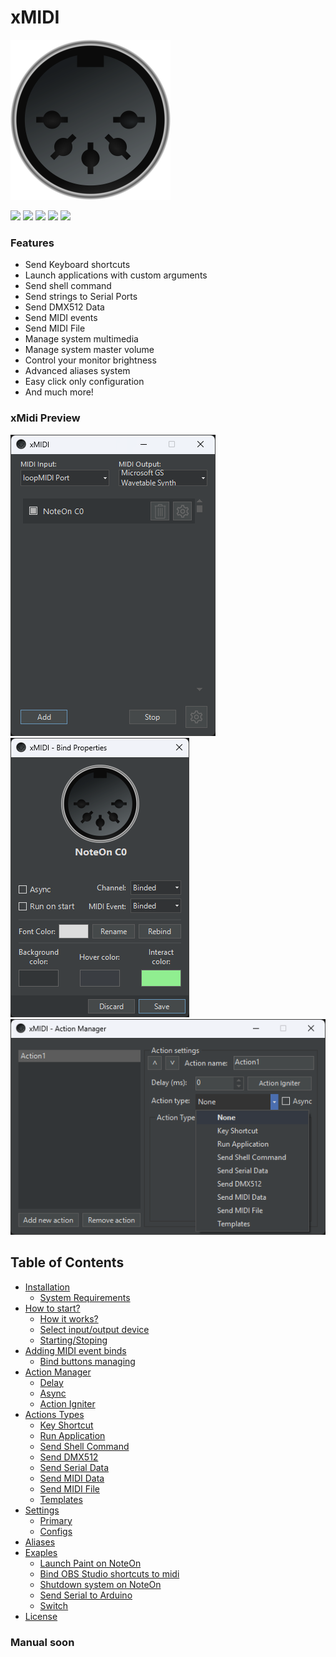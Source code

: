# **xMIDI**

<img src="https://github.com/mordolpl/xMIDI/blob/master/xMidi/Resources/xMidi.png" width="256"/><br/>

![](https://img.shields.io/github/stars/mordolpl/xMIDI?style=flat-square) ![](https://img.shields.io/github/downloads/mordolpl/xMIDI/total?style=flat-square) ![](https://img.shields.io/github/v/tag/mordolpl/xMIDI?style=flat-square) ![](https://img.shields.io/github/v/release/mordolpl/xMIDI?color=green&style=flat-square) ![](https://img.shields.io/github/issues/mordolpl/xMIDI?color=yellow&style=flat-square)

### Features

- Send Keyboard shortcuts
- Launch applications with custom arguments
- Send shell command
- Send strings to Serial Ports
- Send DMX512 Data
- Send MIDI events
- Send MIDI File
- Manage system multimedia
- Manage system master volume
- Control your monitor brightness
- Advanced aliases system
- Easy click only configuration
- And much more!

### xMidi Preview

<img src="https://github.com/mordolpl/xMIDI/blob/master/img/MainFormContent.png">
<img src="https://github.com/mordolpl/xMIDI/blob/master/img/BindPropartiesForm.png"/>
<img src="https://github.com/mordolpl/xMIDI/blob/master/img/ActionManagerList.png"/>

## Table of Contents

- [ Installation ](#instalation)
    + [ System Requirements ](#system-requirements)
- [ How to start? ](#how-to-start)
    + [ How it works? ](#how-it-works)
    + [ Select input/output device ](#select-inputoutput-device)
    + [ Starting/Stoping ](#startingstoping)
- [ Adding MIDI event binds ](#adding-midi-event-binds)
    + [ Bind buttons managing ](#bind-buttons-managing)
- [ Action Manager ](#action-manager)
    + [ Delay ](#delay)
    + [ Async ](#async)
    + [ Action Igniter ](#action-igniter)
- [ Actions Types ](#action-types)
    + [ Key Shortcut ](#key)
    + [ Run Application ](#run)
    + [ Send Shell Command ](#shell)
    + [ Send DMX512 ](#dmx512)
    + [ Send Serial Data ](#serial)
    + [ Send MIDI Data ](#mididata)
    + [ Send MIDI File ](#midifile)
    + [ Templates ](#templates)
- [ Settings ](#settings)
    + [ Primary ](#primary)
    + [ Configs ](#configs)
- [ Aliases ](#aliases)
- [ Exaples ](#examples)
    + [ Launch Paint on NoteOn ](#launch-paint-on-noteon)
    + [ Bind OBS Studio shortcuts to midi ](#obs)
    + [ Shutdown system on NoteOn ](#shutdown-system-on-noteon)
    + [ Send Serial to Arduino ](#send-serial-to-arduino)
    + [ Switch ](#switch)
- [ License ](#license)

### Manual soon
